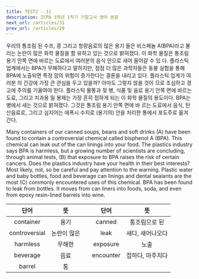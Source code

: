 ```yaml
---
title: TEST2 - 11
description: ICPA 3학년 1학기 기말고사 영어 본문
next_url: /articles/31
prev_url: /articles/29
---
```


우리의 통조림 된 수프, 콩 그리고 청량음료의 많은 용기 들은 비스페놀 A(BPA)라고 불리는 논란이 많은 화학 물질을 함 유하고 있는 것으로 밝혀졌다. 이 화학 물질은 통조림 용기 안쪽 면에 바르는 도료에서 여러분의 음식 안으로 새어 들어갈 수 있 다. 플라스틱 업계에서는 BPA가 무해하다고 말하지만, 점점 더 많은 과학자들은 동물 실험을 통해 BPA에 노출되면 특정 암의 위험이 증가한다는 결론을 내리고 있다. 플라스틱 업계가 여러분 의 건강에 가장 큰 관심을 두고 있을까? 아마도 그렇지 않을 것이 므로 조심하고 경고에 주의를 기울여야 한다. 플라스틱 물통과 젖 병, 식품 및 음료 용기 안쪽 면에 바르는 도료, 그리고 치과용 밀 봉제는 가장 흔히 접하게 되는 이 화학 물질의 용도이다. BPA는 병에서 새는 것으로 밝혀졌다. 그것은 통조림 용기 안쪽 면에 바 르는 도료에서 음식, 탄산음료로, 그리고 심지어는 에폭시 수지로 (용기의) 안을 처리한 통에서 포도주로 옮겨 간다.

Many containers of our canned soups, beans and soft drinks (A) have been found to contain a controversial chemical called bisphenol A (BPA). This chemical can leak out of the can linings into your food. The plastics industry says BPA is harmless, but a growing number of scientists are concluding, through animal tests, (B) that exposure to BPA raises the risk of certain cancers. Does the plastics industry have your health in their best interests? Most likely, not, so be careful and pay attention to the warning. Plastic water and baby bottles, food and beverage can linings and dental sealants are the most (C) commonly encountered uses of this chemical. BPA has been found to leak from bottles. It moves from can liners into foods, soda, and even from epoxy resin-lined barrels into wine.

|단어|뜻| |단어|뜻|
|:--------------:|:------------------------------:|-|:--------------:|:------------------------------:|
|container|용기||canned|통조림으로 된|
|controversial|논란이 많은||leak|새다, 새어나오다|
|harmless|무해한||exposure|노출|
|beverage|음료||encounter|접하다, 마주치다|
|barrel|통||||
